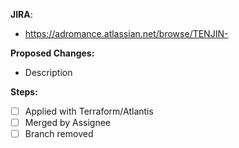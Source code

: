 **JIRA**:

- https://adromance.atlassian.net/browse/TENJIN-

**Proposed Changes:**

- Description

**Steps:**

- [ ] Applied with Terraform/Atlantis
- [ ] Merged by Assignee
- [ ] Branch removed
